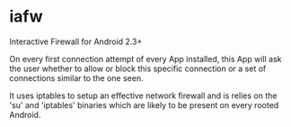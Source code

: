 iafw
====

Interactive Firewall for Android 2.3+

On every first connection attempt of every App installed, this App will ask the
user whether to allow or block this specific connection or a set of connections
similar to the one seen.

It uses iptables to setup an effective network firewall and is relies on the 'su'
and 'iptables' binaries which are likely to be present on every rooted Android.